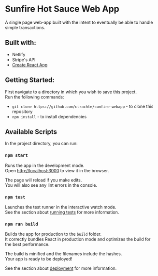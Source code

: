 # Sunfire Hot Sauce Web App
A single page web-app built with the intent to eventually be able to handle simple transactions.

## Built with:
- Netlify
- Stripe's API
- [Create React App](https://github.com/facebook/create-react-app)

## Getting Started:
First navigate to a directory in which you wish to save this project.<br />
Run the following commands:<br />
 - `git clone https://github.com/ctrachte/sunfire-webapp` - to clone this repository
 - `npm install` - to install dependencies

## Available Scripts

In the project directory, you can run:

### `npm start`

Runs the app in the development mode.<br />
Open [http://localhost:3000](http://localhost:3000) to view it in the browser.

The page will reload if you make edits.<br />
You will also see any lint errors in the console.

### `npm test`

Launches the test runner in the interactive watch mode.<br />
See the section about [running tests](https://facebook.github.io/create-react-app/docs/running-tests) for more information.

### `npm run build`

Builds the app for production to the `build` folder.<br />
It correctly bundles React in production mode and optimizes the build for the best performance.

The build is minified and the filenames include the hashes.<br />
Your app is ready to be deployed!

See the section about [deployment](https://facebook.github.io/create-react-app/docs/deployment) for more information.

